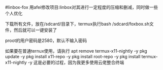 #linbox-fox
用afei修改项目:linbox对其进行一定程度的压缩和删减，同时做一些个人优化

下载所有文件，放在/sdcard/目录下，termux执行bash /sdcard/foxbox.sh文件，然后就可以一键安装了

proot的用户密码是2580，默认不输入密码

如果要在普通ternux使用，请执行
apt remove termux-x11-nightly -y
  pkg update -y 
  pkg install x11-repo -y
  pkg install root-repo -y
  pkg install termux-x11-nightly -y
这是必要的过程，因为我更多使用云佬整合终端